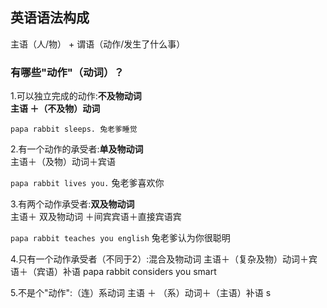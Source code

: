 ## 英语语法构成
 主语（人/物） + 谓语（动作/发生了什么事）

### 有哪些"动作"（动词）？
1.可以独立完成的动作:**不及物动词** \
 **主语 ＋（不及物）动词** 

 `papa rabbit sleeps. 兔老爹睡觉`

2.有一个动作的承受者:**单及物动词**\
主语＋（及物）动词＋宾语

`papa rabbit lives you.` 兔老爹喜欢你

3.有两个动作承受者:**双及物动词**\
主语＋ 双及物动词 ＋间宾宾语＋直接宾语宾

`papa rabbit teaches you english` 兔老爹认为你很聪明

4.只有一个动作承受者（不同于2）:混合及物动词
主语＋（复杂及物）动词＋宾语＋（宾语）补语
papa rabbit considers you smart

5.不是个"动作":（连）系动词
主语 ＋ （系）动词＋（主语）补语
s